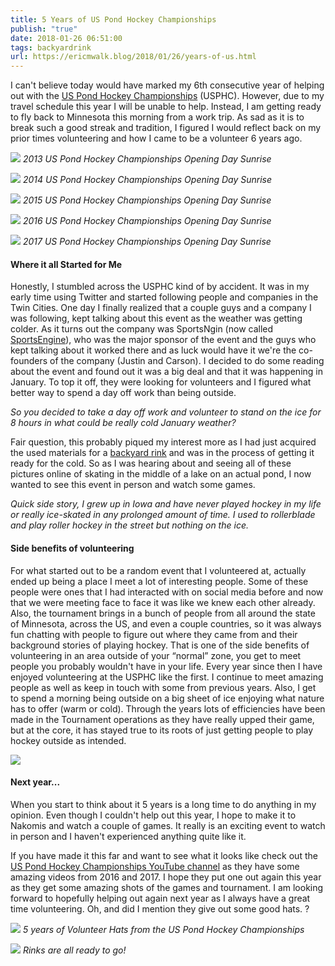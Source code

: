 ```yaml
---
title: 5 Years of US Pond Hockey Championships
publish: "true"
date: 2018-01-26 06:51:00
tags: backyardrink
url: https://ericmwalk.blog/2018/01/26/years-of-us.html
---
```


I can't believe today would have marked my 6th consecutive year of helping out with the <a href="http://www.uspondhockey.com/">US Pond Hockey Championships</a> (USPHC). However, due to my travel schedule this year I will be unable to help. Instead, I am getting ready to fly back to Minnesota this morning from a work trip. As sad as it is to break such a good streak and tradition, I figured I would reflect back on my prior times volunteering and how I came to be a volunteer 6 years ago.

![](https://ericmwalk.blog/uploads/2021/b3eb98d98b.jpg)
<i>2013 US Pond Hockey Championships Opening Day Sunrise</i>

![](https://ericmwalk.blog/uploads/2021/877a440744.jpg)
<i>2014 US Pond Hockey Championships Opening Day Sunrise</i>

![](https://ericmwalk.blog/uploads/2021/15a73458ed.jpg)
<i>2015 US Pond Hockey Championships Opening Day Sunrise</i>

![](https://ericmwalk.blog/uploads/2021/a1d3a83cfe.jpg)
<i>2016 US Pond Hockey Championships Opening Day Sunrise</i>

![](https://ericmwalk.blog/uploads/2024/img-9959.jpg)
<i>2017 US Pond Hockey Championships Opening Day Sunrise</i>

<h4><b>Where it all Started for Me</b></h4>
Honestly, I stumbled across the USPHC kind of by accident. It was in my early time using Twitter and started following people and companies in the Twin Cities. One day I finally realized that a couple guys and a company I was following, kept talking about this event as the weather was getting colder. As it turns out the company was SportsNgin (now called <a href="https://SportsEngine.com">SportsEngine</a>), who was the major sponsor of the event and the guys who kept talking about it worked there and as luck would have it we're the co-founders of the company (Justin and Carson). I decided to do some reading about the event and found out it was a big deal and that it was happening in January. To top it off, they were looking for volunteers and I figured what better way to spend a day off work than being outside.

<i>So you decided to take a day off work and volunteer to stand on the ice for 8 hours in what could be really cold January weather?</i>

Fair question, this probably piqued my interest more as I had just acquired the used materials for a <a href="https://ericmwalk.blog/2014/11/12/the-season-is.html/">backyard rink</a> and was in the process of getting it ready for the cold. So as I was hearing about and seeing all of these pictures online of skating in the middle of a lake on an actual pond, I now wanted to see this event in person and watch some games.

<em>Quick side story, I grew up in Iowa and have never played hockey in my life or really ice-skated in any prolonged amount of time. I used to rollerblade and play roller hockey in the street but nothing on the ice.</em>

<h4>Side benefits of volunteering</h4>
For what started out to be a random event that I volunteered at, actually ended up being a place I meet a lot of interesting people. Some of these people were ones that I had interacted with on social media before and now that we were meeting face to face it was like we knew each other already. Also, the tournament brings in a bunch of people from all around the state of Minnesota, across the US, and even a couple countries, so it was always fun chatting with people to figure out where they came from and their background stories of playing hockey. That is one of the side benefits of volunteering in an area outside of your “normal” zone, you get to meet people you probably wouldn't have in your life. Every year since then I have enjoyed volunteering at the USPHC like the first. I continue to meet amazing people as well as keep in touch with some from previous years. Also, I get to spend a morning being outside on a big sheet of ice enjoying what nature has to offer (warm or cold). Through the years lots of efficiencies have been made in the Tournament operations as they have really upped their game, but at the core, it has stayed true to its roots of just getting people to play hockey outside as intended.

![](https://ericmwalk.blog/uploads/2021/f57849a3c5.jpg)

<h4>Next year...</h4>
When you start to think about it 5 years is a long time to do anything in my opinion. Even though I couldn't help out this year, I hope to make it to Nakomis and watch a couple of games. It really is an exciting event to watch in person and I haven't experienced anything quite like it.

If you have made it this far and want to see what it looks like check out the <a href="https://www.youtube.com/channel/UCL6zifIbpfnZph47xgohFWQ">US Pond Hockey Championships YouTube channel</a> as they have some amazing videos from 2016 and 2017. I hope they put one out again this year as they get some amazing shots of the games and tournament. I am looking forward to hopefully helping out again next year as I always have a great time volunteering. Oh, and did I mention they give out some good hats. ?

![](https://ericmwalk.blog/uploads/2021/d40b0a88f1.jpg)
<i>5 years of Volunteer Hats from the US Pond Hockey Championships</i>

![](https://ericmwalk.blog/uploads/2021/816598bc99.jpg)
<i>Rinks are all ready to go!</i>